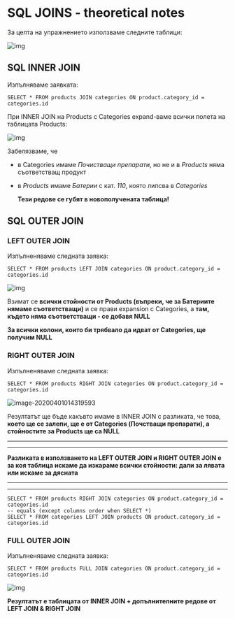 # SQL JOINS - theoretical notes

За целта на упражнението използваме следните таблици:

![img](https://scontent.fsof9-1.fna.fbcdn.net/v/t1.15752-9/91584280_2808307715926122_1195045680557588480_n.png?_nc_cat=108&_nc_sid=b96e70&_nc_eui2=AeHlKWZXpzQc-NU2iTy0_mcmCzpespuCHah0GP2D7POWrbD6CWollIvAxD9EQFp_1OdJfg_notiIMgZe3N4peEX_OxnouIVgqcXe4UyAanOAqQ&_nc_ohc=TCo-rPUcLNYAX_BIcAL&_nc_ht=scontent.fsof9-1.fna&oh=593bbf2e944741e9ac09efa3088ae835&oe=5EAAA742)

## SQL INNER JOIN

Изпълняваме заявката:

```
SELECT * FROM products JOIN categories ON product.category_id = categories.id
```

При INNER JOIN на Products с Categories expand-ваме всички полета на таблицата Products: 

![img](https://scontent.fsof9-1.fna.fbcdn.net/v/t1.15752-9/91693103_1908066536167135_4667450035552649216_n.png?_nc_cat=107&_nc_sid=b96e70&_nc_eui2=AeE8Trdyg0pHB662BM0lKHrP53VKKptddErg9ciWymbdWrxEIWCrnJNtDTFfPN9It2UodSnSPR63MndnqU-nxdiY9CL01UEqJVw85CU0Lhtx4A&_nc_ohc=SnsozaVB2UcAX94iI9M&_nc_ht=scontent.fsof9-1.fna&oh=3e2acd6e097a7ce204e9a8c616a62bbf&oe=5EA8E52A)

Забелязваме, че 

 - в Categories имаме *Почистващи препарати*, но не и в *Products* няма съответстващ продукт

 - в *Products* имаме *Батерии* с кат. *110*, която липсва в *Categories*

   **Тези редове се губят в новополучената таблица!**

## SQL OUTER JOIN

### LEFT OUTER JOIN

Изпълненяваме следната заявка:

```
SELECT * FROM products LEFT JOIN categories ON product.category_id = categories.id
```

![img](https://scontent.fsof9-1.fna.fbcdn.net/v/t1.15752-9/91478287_271777703836366_5184341537080737792_n.png?_nc_cat=105&_nc_sid=b96e70&_nc_eui2=AeF5sv7f3EB7iKGVo6--36GqpIEXwGi1pwxjU0_mflBG_MBKsEzrdp8eOeMePAaDoTjzLXEblyxhuxxkm33I2FQXhNDcATB8_LDmaM5tKkzErQ&_nc_ohc=9EvizRDjcMQAX-c8ywX&_nc_ht=scontent.fsof9-1.fna&oh=e176c2d63c7aefe2697aa83ae50edff1&oe=5EA8A1A3)

Взимат се **всички стойности от Products (въпреки, че за Батериите нямаме съответстващи)** и се прави expansion с Categories, а **там, където няма съответстващи - се добавя NULL**

**За всички колони, които би трябвало да идват от Categories, ще получим NULL**

### RIGHT OUTER JOIN

Изпълненяваме следната заявка:

```
SELECT * FROM products RIGHT JOIN categories ON product.category_id = categories.id
```

![image-20200401014319593](C:\Users\garnaudo\AppData\Roaming\Typora\typora-user-images\image-20200401014319593.png)

Резултатът ще бъде какъвто имаме в INNER JOIN с разликата, че това, **което ще се залепи, ще е от Categories (Почстващи препарати), а стойностите за Products ще са NULL**

--------

------------------------

**Разликата в използването на LEFT OUTER JOIN и RIGHT OUTER JOIN е за коя таблица искаме да изкараме всички стойности: дали за лявата или искаме за дясната**

------------------

----------

```
SELECT * FROM products RIGHT JOIN categories ON product.category_id = categories.id
-- equals (except columns order when SELECT *)
SELECT * FROM categories LEFT JOIN products ON product.category_id = categories.id
```

###  FULL OUTER JOIN

Изпълненяваме следната заявка:

```
SELECT * FROM products FULL JOIN categories ON product.category_id = categories.id
```

![img](https://scontent.fsof9-1.fna.fbcdn.net/v/t1.15752-9/91876163_1323363141187428_6613695636598423552_n.png?_nc_cat=108&_nc_sid=b96e70&_nc_eui2=AeE3TaGwjYml_Usk-tDMuNpmg5hyPUXKV1pq9PyYmDkliQLL1sMKT-qT4Zg4sU4DDFXRgRmEohmz4hFzJflPNQslg-bkHGff-mTU4Kd_EdU8iA&_nc_ohc=oo6t1FpoRQIAX_j2odT&_nc_ht=scontent.fsof9-1.fna&oh=3b40e68a37dea9a12dd329504991f72e&oe=5EA9B71F)

**Резултатът е таблицата от INNER JOIN + допълнителните редове от LEFT JOIN & RIGHT JOIN**